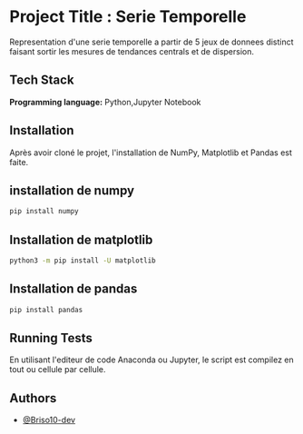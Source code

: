 
# Project Title : Serie Temporelle

Representation d'une serie temporelle a partir de 5 jeux de donnees distinct faisant sortir les mesures de tendances centrals et de dispersion.

## Tech Stack

**Programming language:** Python,Jupyter Notebook


## Installation

Après avoir cloné le projet, l'installation de NumPy, Matplotlib et Pandas est faite.

## installation de numpy
```bash
pip install numpy
```
## Installation de matplotlib
```bash
python3 -m pip install -U matplotlib
```
## Installation de pandas
```bash
pip install pandas
```
    
## Running Tests

En utilisant l'editeur de code Anaconda ou Jupyter, le script est compilez en tout ou cellule par cellule.


## Authors

- [@Briso10-dev](https://github.com/Briso10-dev)

